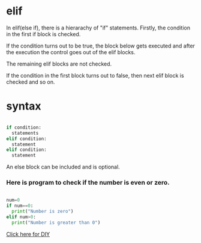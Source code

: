 # elif

In elif(else if), there is a hierarachy of "if" statements. Firstly, the condition in the first if block is checked. 

If the condition turns out to be true, the block below gets executed and after the execution the control goes out of the elif blocks. 

The remaining elif blocks are not checked.

If the condition in the first block turns out to false, then next elif block is checked and so on.

# syntax

```python

if condition:
  statements
elif condition:
  statement
elif condition:
  statement

```

An else block can be included and is optional.


### Here is program to check if the number is even or zero.

```python

num=0
if num==0:
  print("Number is zero")
elif num>0:
  print("Number is greater than 0")

```

[Click here for DIY](https://colab.research.google.com/github/pythoncoder100/practice/blob/master/elif.ipynb)




